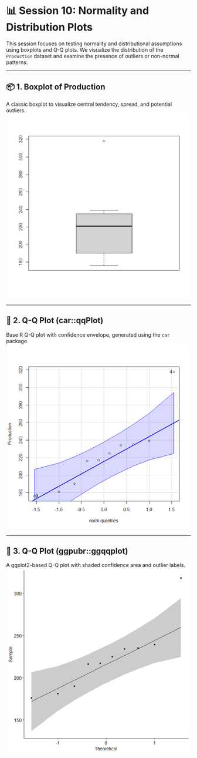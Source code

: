 # 📊 Session 10: Normality and Distribution Plots

This session focuses on testing normality and distributional assumptions using boxplots and Q-Q plots. We visualize the distribution of the `Production` dataset and examine the presence of outliers or non-normal patterns.

---

## 📦 1. Boxplot of Production  
A classic boxplot to visualize central tendency, spread, and potential outliers.  
![Boxplot](boxplot-production.png)

---

## 📐 2. Q-Q Plot (car::qqPlot)  
Base R Q-Q plot with confidence envelope, generated using the `car` package.  
![Q-Q Plot (car)](qqplot-base-production.png)

---

## 🎨 3. Q-Q Plot (ggpubr::ggqqplot)  
A ggplot2-based Q-Q plot with shaded confidence area and outlier labels.  
![Q-Q Plot (ggpubr)](ggqqplot-production.png)
